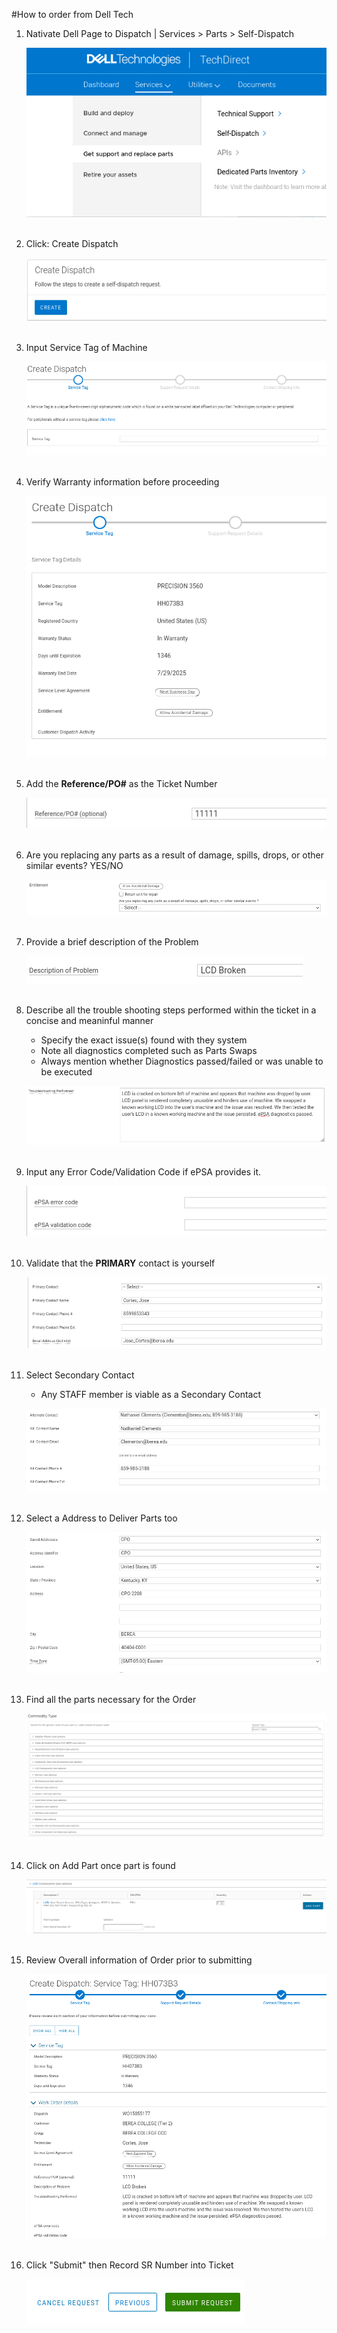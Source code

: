 #How to order from Dell Tech

1. Nativate Dell Page to Dispatch | Services > Parts > Self-Dispatch

    ![Alt Text](img/dell_ordering/dell_order_1.png)
<br><br/>

2. Click: Create Dispatch 

    ![Alt Text](img/dell_ordering/dell_order_2.png)
<br><br/>

3. Input Service Tag of Machine

    ![Alt Text](img/dell_ordering/dell_order_3.png)
<br><br/>

4. Verify Warranty information before proceeding

    ![Alt Text](img/dell_ordering/dell_order_4.png)
<br><br/>

5. Add the **Reference/PO#** as the Ticket Number

    ![Alt Text](img/dell_ordering/dell_order_5.png)
<br><br/>

6. Are you replacing any parts as a result of damage, spills, drops, or other similar events? YES/NO

    ![Alt Text](img/dell_ordering/dell_order_6.png)
<br><br/>

7. Provide a brief description of the Problem

	![Alt Text](img/dell_ordering/dell_order_7.png)
<br><br/>

8. Describe all the trouble shooting steps performed within the ticket in a concise and meaninful manner

	* Specify the exact issue(s) found with they system
	* Note all diagnostics completed such as Parts Swaps
	* Always mention whether Diagnostics passed/failed or was unable to be executed

	![Alt Text](img/dell_ordering/dell_order_8.png)
<br><br/>

9. Input any Error Code/Validation Code if ePSA provides it.

	![Alt Text](img/dell_ordering/dell_order_9.png)
<br><br/>

10. Validate that the **PRIMARY** contact is yourself

	![Alt Text](img/dell_ordering/dell_order_10.png)
<br><br/>

11. Select Secondary Contact
	* Any STAFF member is viable as a Secondary Contact

	![Alt Text](img/dell_ordering/dell_order_11.png)
<br><br/>

12. Select a Address to Deliver Parts too

	![Alt Text](img/dell_ordering/dell_order_12.png)
<br><br/>

13. Find all the parts necessary for the Order

	![Alt Text](img/dell_ordering/dell_order_13.png)
<br><br/>

14. Click on Add Part once part is found

	![Alt Text](img/dell_ordering/dell_order_14.png)
<br><br/>

15. Review Overall information of Order prior to submitting

	![Alt Text](img/dell_ordering/dell_order_15.png)
<br><br/>

16. Click "Submit" then Record SR Number into Ticket

	![Alt Text](img/dell_ordering/dell_order_16.png)